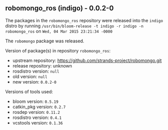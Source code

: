 ## robomongo_ros (indigo) - 0.0.2-0

The packages in the `robomongo_ros` repository were released into the `indigo` distro by running `/usr/bin/bloom-release -t indigo -r indigo -n robomongo_ros` on `Wed, 04 Mar 2015 23:21:34 -0000`

The `robomongo` package was released.

Version of package(s) in repository `robomongo_ros`:
- upstream repository: https://github.com/strands-project/robomongo.git
- release repository: unknown
- rosdistro version: `null`
- old version: `null`
- new version: `0.0.2-0`

Versions of tools used:
- bloom version: `0.5.19`
- catkin_pkg version: `0.2.7`
- rosdep version: `0.11.2`
- rosdistro version: `0.4.1`
- vcstools version: `0.1.36`


